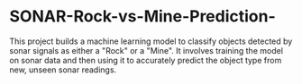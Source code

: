 # SONAR-Rock-vs-Mine-Prediction-
This project builds a machine learning model to classify objects detected by sonar signals as either a "Rock" or a "Mine". It involves training the model on sonar data and then using it to accurately predict the object type from new, unseen sonar readings.
